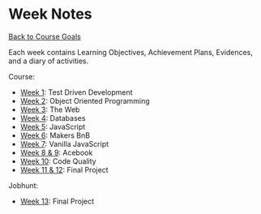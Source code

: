# Week Notes

[Back to Course Goals](../README.md)

Each week contains Learning Objectives, Achievement Plans, Evidences, and a diary of activities.

Course:

- [Week 1](week1.md): Test Driven Development
- [Week 2](week2.md): Object Oriented Programming
- [Week 3](week3.md): The Web
- [Week 4](week4.md): Databases
- [Week 5](week5.md): JavaScript
- [Week 6](week6.md): Makers BnB
- [Week 7](week7.md): Vanilla JavaScript
- [Week 8 & 9](week8-9.md): Acebook
- [Week 10](week10.md): Code Quality
- [Week 11 & 12](week11-12.md): Final Project

Jobhunt:

- [Week 13](week13.md): Final Project
